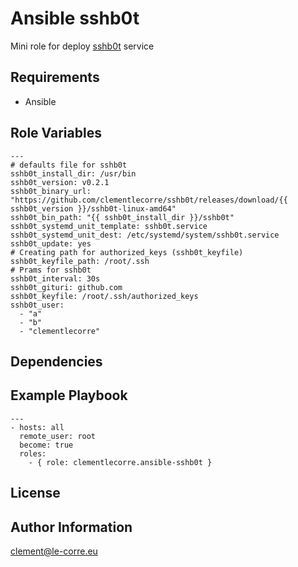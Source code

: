 Ansible sshb0t
=========

Mini role for deploy [sshb0t](https://github.com/jessfraz/sshb0t) service

Requirements
------------

  * Ansible

Role Variables
--------------

```
---
# defaults file for sshb0t
sshb0t_install_dir: /usr/bin
sshb0t_version: v0.2.1
sshb0t_binary_url: "https://github.com/clementlecorre/sshb0t/releases/download/{{ sshb0t_version }}/sshb0t-linux-amd64"
sshb0t_bin_path: "{{ sshb0t_install_dir }}/sshb0t"
sshb0t_systemd_unit_template: sshb0t.service
sshb0t_systemd_unit_dest: /etc/systemd/system/sshb0t.service
sshb0t_update: yes
# Creating path for authorized_keys (sshb0t_keyfile)
sshb0t_keyfile_path: /root/.ssh
# Prams for sshb0t
sshb0t_interval: 30s
sshb0t_gituri: github.com
sshb0t_keyfile: /root/.ssh/authorized_keys
sshb0t_user:
  - "a"
  - "b"
  - "clementlecorre"
```

Dependencies
------------

Example Playbook
----------------

```
---
- hosts: all
  remote_user: root
  become: true
  roles:
    - { role: clementlecorre.ansible-sshb0t }
```

License
-------

Author Information
------------------

<clement@le-corre.eu>
